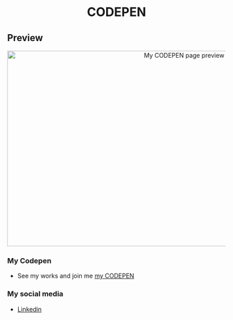 <h1 align="center">CODEPEN</h1>

## Preview
<p align="center">
    <img src="https://github.com/PrisonBreak8/CODEPEN/blob/main/readme-assets/hero-prev.png" alt="My CODEPEN page preview" width="800" height="450">
</p>

### My Codepen
- See my works and join me [my CODEPEN](https://codepen.io/your-work)

### My social media
- [Linkedin](https://www.linkedin.com/in/artur-golubev/)